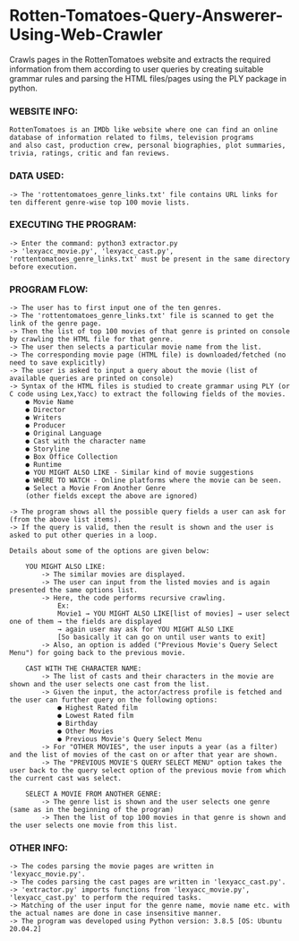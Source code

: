 # Rotten-Tomatoes-Query-Answerer-Using-Web-Crawler

Crawls pages in the RottenTomatoes website and extracts the required information from them according to user queries by creating suitable grammar rules and parsing the HTML files/pages using the PLY package in python.


### WEBSITE INFO:
	RottenTomatoes is an IMDb like website where one can find an online database of information related to films, television programs
	and also cast, production crew, personal biographies, plot summaries, trivia, ratings, critic and fan reviews.
	
	
### DATA USED:
	-> The 'rottentomatoes_genre_links.txt' file contains URL links for ten different genre-wise top 100 movie lists.
	
	
### EXECUTING THE PROGRAM:
	-> Enter the command: python3 extractor.py 
	-> 'lexyacc_movie.py', 'lexyacc_cast.py', 'rottentomatoes_genre_links.txt' must be present in the same directory before execution.
		

### PROGRAM FLOW:

	-> The user has to first input one of the ten genres.
	-> The 'rottentomatoes_genre_links.txt' file is scanned to get the link of the genre page.
	-> Then the list of top 100 movies of that genre is printed on console by crawling the HTML file for that genre.
	-> The user then selects a particular movie name from the list.
	-> The corresponding movie page (HTML file) is downloaded/fetched (no need to save explicitly)
	-> The user is asked to input a query about the movie (list of available queries are printed on console)
	-> Syntax of the HTML files is studied to create grammar using PLY (or C code using Lex,Yacc) to extract the following fields of the movies.
		● Movie Name
		● Director
		● Writers
		● Producer
		● Original Language
		● Cast with the character name
		● Storyline
		● Box Office Collection
		● Runtime
		● YOU MIGHT ALSO LIKE - Similar kind of movie suggestions
		● WHERE TO WATCH - Online platforms where the movie can be seen.
		● Select a Movie From Another Genre
		(other fields except the above are ignored) 

	-> The program shows all the possible query fields a user can ask for (from the above list items). 
	-> If the query is valid, then the result is shown and the user is asked to put other queries in a loop.	
	
    Details about some of the options are given below:  
	
		YOU MIGHT ALSO LIKE: 
			-> The similar movies are displayed.
			-> The user can input from the listed movies and is again presented the same options list.
			-> Here, the code performs recursive crawling.
				Ex: 
				Movie1 → YOU MIGHT ALSO LIKE[list of movies] → user select one of them → the fields are displayed 
				→ again user may ask for YOU MIGHT ALSO LIKE
				[So basically it can go on until user wants to exit]
			-> Also, an option is added ("Previous Movie's Query Select Menu") for going back to the previous movie.
	
		CAST WITH THE CHARACTER NAME:
			-> The list of casts and their characters in the movie are shown and the user selects one cast from the list.
			-> Given the input, the actor/actress profile is fetched and the user can further query on the following options:
				● Highest Rated film
				● Lowest Rated film
				● Birthday
				● Other Movies
				● Previous Movie's Query Select Menu  
			-> For "OTHER MOVIES", the user inputs a year (as a filter) and the list of movies of the cast on or after that year are shown.
			-> The "PREVIOUS MOVIE'S QUERY SELECT MENU" option takes the user back to the query select option of the previous movie from which the current cast was select.

        SELECT A MOVIE FROM ANOTHER GENRE:
            -> The genre list is shown and the user selects one genre (same as in the beginning of the program)
            -> Then the list of top 100 movies in that genre is shown and the user selects one movie from this list.


### OTHER INFO:
	-> The codes parsing the movie pages are written in 'lexyacc_movie.py'.
	-> The codes parsing the cast pages are written in 'lexyacc_cast.py'.
	-> 'extractor.py' imports functions from 'lexyacc_movie.py', 'lexyacc_cast.py' to perform the required tasks.
	-> Matching of the user input for the genre name, movie name etc. with the actual names are done in case insensitive manner.
    -> The program was developed using Python version: 3.8.5 [OS: Ubuntu 20.04.2]
	
	
	
	
	
	
	
	
	
	
	
	
	
	
	
	
	
	
	
	
	
	
	
	
	
	
	
	
	
	
